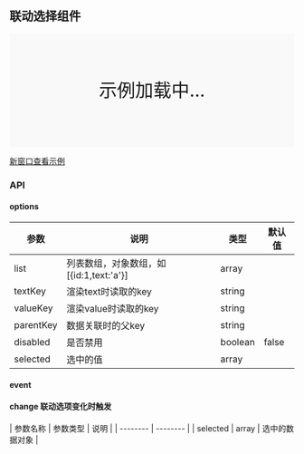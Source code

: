 ## 联动选择组件

<div style="position:relative" id="mx_1">
    <iframe src="https://thx.github.io/magix-gallery/?#!/mx-linkage/index?inline=true&id=mx_1" frameborder="no" style="width:100%;height:200px;" scrolling="no"></iframe>
    <div style="position:absolute;width:100%;height:200px;background-color:#f9f9f9;text-align:center;line-height:200px;font-size:32px;top:0;right:0;left:0;bottom:0">示例加载中...</div>
</div>

<a href="https://thx.github.io/magix-gallery/#!/mx-linkage/index" target="_blank">新窗口查看示例</a>

### API

#### options
| 参数 | 说明 | 类型 | 默认值 |
| -------- | -------- | -------- | -------- |
| list    | 列表数组，对象数组，如[{id:1,text:'a'}] | array |  |
| textKey     | 渲染text时读取的key | string |  |
| valueKey     | 渲染value时读取的key | string |  |
| parentKey     | 数据关联时的父key | string |  |
| disabled     | 是否禁用 | boolean | false |
| selected     | 选中的值 | array | &nbsp; |

#### event
#### change 联动选项变化时触发

| 参数名称 | 参数类型 | 说明 |
| -------- | -------- |
| selected | array | 选中的数据对象 |

